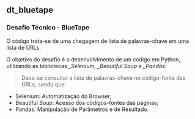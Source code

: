 ## dt_bluetape
### Desafio Técnico - BlueTape

O código trata-se de uma chegagem de lista de palavras-chave em uma lista de URLs.

O objetivo do desafio é o desenvolvimento de um código em Python, utilizando as bibliotecas *_Selenium*, *_Beautiful Soup* e *_Pandas*.

> Deve-se consultar a lista de palavras-chave no código-fonte das URLs, sendo que:

+ Selenium: Automatização do Browser;
+ Beautiful Soup: Acesso dos códigos-fontes das páginas;
+ Pandas: Manipulação de Parâmetros e de Resultado.
